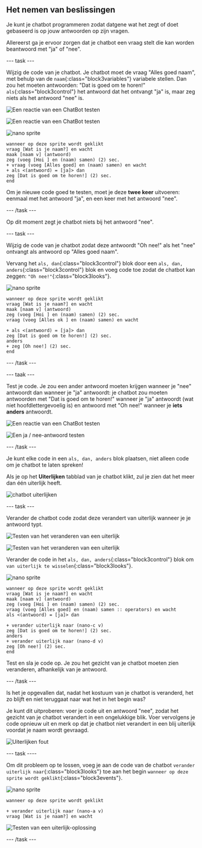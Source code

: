 ## Het nemen van beslissingen

Je kunt je chatbot programmeren zodat datgene wat het zegt of doet gebaseerd is op jouw antwoorden op zijn vragen.

Allereerst ga je ervoor zorgen dat je chatbot een vraag stelt die kan worden beantwoord met "ja" of "nee".

--- task ---

Wijzig de code van je chatbot. Je chatbot moet de vraag "Alles goed naam", met behulp van de `naam`{:class="block3variables"} variabele stellen. Dan zou het moeten antwoorden: "Dat is goed om te horen!" `als`{:class="block3control"} het antwoord dat het ontvangt "ja" is, maar zeg niets als het antwoord "nee" is.

![Een reactie van een ChatBot testen](images/chatbot-if-test1-annotated.png)

![Een reactie van een ChatBot testen](images/chatbot-if-test2.png)

![nano sprite](images/nano-sprite.png)

```blocks3
wanneer op deze sprite wordt geklikt
vraag [Wat is je naam?] en wacht
maak [naam v] (antwoord)
zeg (voeg [Hoi ] en (naam) samen) (2) sec.
+ vraag (voeg [Alles goed] en (naam) samen) en wacht
+ als <(antwoord) = [ja]> dan 
zeg [Dat is goed om te horen!] (2) sec.
end
```

Om je nieuwe code goed te testen, moet je deze **twee keer** uitvoeren: eenmaal met het antwoord "ja", en een keer met het antwoord "nee".

--- /task ---

Op dit moment zegt je chatbot niets bij het antwoord "nee".

--- task ---

Wijzig de code van je chatbot zodat deze antwoordt "Oh nee!" als het "nee" ontvangt als antwoord op "Alles goed naam".

Vervang het `als, dan`{:class="block3control"} blok door een `als, dan, anders`{:class="block3control"} blok en voeg code toe zodat de chatbot kan zeggen: `"Oh nee!"`{:class="block3looks"}.

![nano sprite](images/nano-sprite.png)

```blocks3
wanneer op deze sprite wordt geklikt
vraag [Wat is je naam?] en wacht
maak [naam v] (antwoord)
zeg (voeg [Hoi ] en (naam) samen) (2) sec.
vraag (voeg [Alles ok ] en (naam) samen) en wacht

+ als <(antwoord) = [ja]> dan 
zeg [Dat is goed om te horen!] (2) sec.
anders
+ zeg [Oh nee!] (2) sec.
end
```

--- /task ---

--- taak ---

Test je code. Je zou een ander antwoord moeten krijgen wanneer je "nee" antwoordt dan wanneer je "ja" antwoordt: je chatbot zou moeten antwoorden met "Dat is goed om te horen!" wanneer je "ja" antwoordt (wat niet hoofdlettergevoelig is) en antwoord met "Oh nee!" wanneer je **iets anders** antwoordt.

![Een reactie van een ChatBot testen](images/chatbot-if-test2.png)

![Een ja / nee-antwoord testen](images/chatbot-if-else-test.png)

--- /task ---

Je kunt elke code in een `als, dan, anders` blok plaatsen, niet alleen code om je chatbot te laten spreken!

Als je op het **Uiterlijken** tabblad van je chatbot klikt, zul je zien dat het meer dan één uiterlijk heeft.

![chatbot uiterlijken](images/chatbot-costume-view-annotated.png)

--- task ---

Verander de chatbot code zodat deze verandert van uiterlijk wanneer je je antwoord typt.

![Testen van het veranderen van een uiterlijk](images/chatbot-costume-test1.png)

![Testen van het veranderen van een uiterlijk](images/chatbot-costume-test2.png)

Verander de code in het `als, dan, anders`{:class="block3control"} blok om `van uiterlijk te wisselen`{:class="block3looks"}.

![nano sprite](images/nano-sprite.png)

```blocks3
wanneer op deze sprite wordt geklikt
vraag [Wat is je naam?] en wacht
maak [naam v] (antwoord)
zeg (voeg [Hoi ] en (naam) samen) (2) sec.
vraag (voeg [Alles goed] en (naam) samen :: operators) en wacht
als <(antwoord) = [ja]> dan 

+ verander uiterlijk naar (nano-c v)
zeg [Dat is goed om te horen!] (2) sec.
anders
+ verander uiterlijk naar (nano-d v)
zeg [Oh nee!] (2) sec.
end
```

Test en sla je code op. Je zou het gezicht van je chatbot moeten zien veranderen, afhankelijk van je antwoord.

--- /task ---

Is het je opgevallen dat, nadat het kostuum van je chatbot is veranderd, het zo blijft en niet teruggaat naar wat het in het begin was?

Je kunt dit uitproberen: voer je code uit en antwoord "nee", zodat het gezicht van je chatbot verandert in een ongelukkige blik. Voer vervolgens je code opnieuw uit en merk op dat je chatbot niet verandert in een blij uiterlijk voordat je naam wordt gevraagd.

![Uiterlijken fout](images/chatbot-costume-bug-test.png)

--- task ----

Om dit probleem op te lossen, voeg je aan de code van de chatbot `verander uiterlijk naar`{:class="block3looks"} toe aan het begin `wanneer op deze sprite wordt geklikt`{:class="block3events"}.

![nano sprite](images/nano-sprite.png)

```blocks3
wanneer op deze sprite wordt geklikt

+ verander uiterlijk naar (nano-a v)
vraag [Wat is je naam?] en wacht
```

![Testen van een uiterlijk-oplossing](images/chatbot-costume-fix-test.png)

--- /task ---